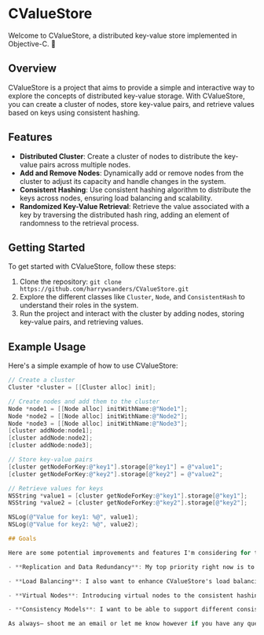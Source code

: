 # CValueStore

Welcome to CValueStore, a distributed key-value store implemented in Objective-C. 🚀

## Overview

CValueStore is a project that aims to provide a simple and interactive way to explore the concepts of distributed key-value storage. With CValueStore, you can create a cluster of nodes, store key-value pairs, and retrieve values based on keys using consistent hashing.

## Features

- **Distributed Cluster**: Create a cluster of nodes to distribute the key-value pairs across multiple nodes.
- **Add and Remove Nodes**: Dynamically add or remove nodes from the cluster to adjust its capacity and handle changes in the system.
- **Consistent Hashing**: Use consistent hashing algorithm to distribute the keys across nodes, ensuring load balancing and scalability.
- **Randomized Key-Value Retrieval**: Retrieve the value associated with a key by traversing the distributed hash ring, adding an element of randomness to the retrieval process.

## Getting Started

To get started with CValueStore, follow these steps:

1. Clone the repository: `git clone https://github.com/harrywsanders/CValueStore.git`
2. Explore the different classes like `Cluster`, `Node`, and `ConsistentHash` to understand their roles in the system.
3. Run the project and interact with the cluster by adding nodes, storing key-value pairs, and retrieving values.

## Example Usage

Here's a simple example of how to use CValueStore:

```objective-c
// Create a cluster
Cluster *cluster = [[Cluster alloc] init];

// Create nodes and add them to the cluster
Node *node1 = [[Node alloc] initWithName:@"Node1"];
Node *node2 = [[Node alloc] initWithName:@"Node2"];
Node *node3 = [[Node alloc] initWithName:@"Node3"];
[cluster addNode:node1];
[cluster addNode:node2];
[cluster addNode:node3];

// Store key-value pairs
[cluster getNodeForKey:@"key1"].storage[@"key1"] = @"value1";
[cluster getNodeForKey:@"key2"].storage[@"key2"] = @"value2";

// Retrieve values for keys
NSString *value1 = [cluster getNodeForKey:@"key1"].storage[@"key1"];
NSString *value2 = [cluster getNodeForKey:@"key2"].storage[@"key2"];

NSLog(@"Value for key1: %@", value1);
NSLog(@"Value for key2: %@", value2);

## Goals

Here are some potential improvements and features I'm considering for the future of CValueStore:

- **Replication and Data Redundancy**: My top priority right now is to implement data replication across multiple nodes, meaning data will be duplicated and stored on different nodes, ensuring that even if one node fails, the data remains safe and accessible

- **Load Balancing**: I also want to enhance CValueStore's load balancing capabilities. By intelligently distributing the workload across nodes based on their capacity and performance, I can ensure that no node is overwhelmed while others remain underutilized, which'll help optimize the usage of resources and improve the overall performance of the system.

- **Virtual Nodes**: Introducing virtual nodes to the consistent hashing algorithm will bring additional flexibility and efficiency to CValueStore. Virtual nodes allow for more precise control over key distribution and load balancing. When nodes are added or removed, the workload will be automatically redistributed, ensuring smooth operations without disruptions.

- **Consistency Models**: I want to be able to support different consistency models, such as eventual consistency or strong consistency, allowing users to choose the level of data consistency based on their application requirements. This is a further out goal.

As always– shoot me an email or let me know however if you have any questions, and feel free to contribute!